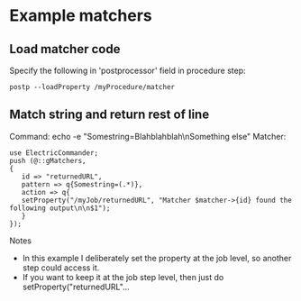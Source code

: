 # Example matchers #

## Load matcher code ##
Specify the following in 'postprocessor' field in procedure step:

```
postp --loadProperty /myProcedure/matcher
```

## Match string and return rest of line ##
Command: echo -e "Somestring=Blahblahblah\nSomething else"
Matcher:
```
use ElectricCommander;
push (@::gMatchers,
{
   id => "returnedURL",
   pattern => q{Somestring=(.*)},
   action => q{
   setProperty("/myJob/returnedURL", "Matcher $matcher->{id} found the following output\n\n$1");
   }
});
```

Notes
- In this example I deliberately set the property at the job level, so another step could access it.
- If you want to keep it at the job step level, then just do setProperty("returnedURL"...
